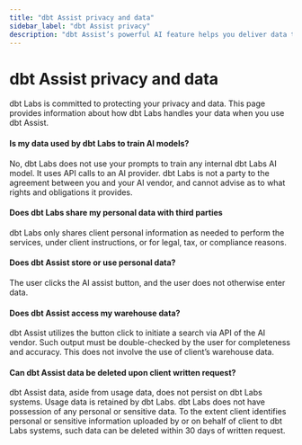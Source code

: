 ```yaml
--- 
title: "dbt Assist privacy and data" 
sidebar_label: "dbt Assist privacy" 
description: "dbt Assist’s powerful AI feature helps you deliver data that works." 
---
```


# dbt Assist privacy and data <Lifecycle status='beta'/>

dbt Labs is committed to protecting your privacy and data. This page provides information about how dbt Labs handles your data when you use dbt Assist.

#### Is my data used by dbt Labs to train AI models?
  
No, dbt Labs does not use your prompts to train any internal dbt Labs AI model. It uses API calls to an AI provider. dbt Labs is not a party to the agreement between you and your AI vendor, and cannot advise as to what rights and obligations it provides.

#### Does dbt Labs share my personal data with third parties

dbt Labs only shares client personal information as needed to perform the services, under client instructions, or for legal, tax, or compliance reasons.

#### Does dbt Assist store or use personal data?

The user clicks the AI assist button, and the user does not otherwise enter data. 

#### Does dbt Assist access my warehouse data?

dbt Assist utilizes the button click to initiate a search via API of the AI vendor. Such output must be double-checked by the user for completeness and accuracy. This does not involve the use of client’s warehouse data.

#### Can dbt Assist data be deleted upon client written request?

dbt Assist data, aside from usage data, does not persist on dbt Labs systems. Usage data is retained by dbt Labs. dbt Labs does not have possession of any personal or sensitive data. To the extent client identifies personal or sensitive information uploaded by or on behalf of client to dbt Labs systems, such data can be deleted within 30 days of written request.
